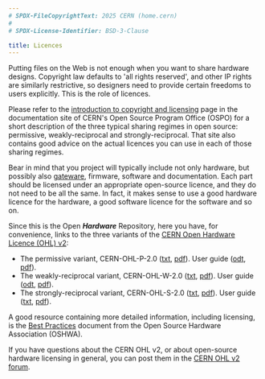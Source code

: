 ```yaml
---
# SPDX-FileCopyrightText: 2025 CERN (home.cern)
#
# SPDX-License-Identifier: BSD-3-Clause

title: Licences
---
```


Putting files on the Web is not enough when you want to share hardware designs.
Copyright law defaults to 'all rights reserved', and other IP rights are
similarly restrictive, so designers need to provide certain freedoms to users
explicitly. This is the role of licences.

Please refer to the [introduction to copyright and
licensing](https://ospo.docs.cern.ch/key-concepts/copyright-and-licensing/) page
in the documentation site of CERN's Open Source Program Office (OSPO) for a
short description of the three typical sharing regimes in open source:
permissive, weakly-reciprocal and strongly-reciprocal. That site also contains
good advice on the actual licences you can use in each of those sharing regimes.

Bear in mind that you project will typically include not only hardware, but
possibly also
[gateware](https://oshwa.org/resources/best-practices-for-sharing-fpga-designs/),
firmware, software and documentation. Each part should be licensed under an
appropriate open-source licence, and they do not need to be all the same. In
fact, it makes sense to use a good hardware licence for the hardware, a good
software licence for the software and so on.

Since this is the Open ***Hardware*** Repository, here you have, for
convenience, links to the three variants of the [CERN Open Hardware Licence
(OHL) v2](https://gitlab.com/ohwr/project/cernohl/-/wikis/Documents/CERN-OHL-version-2):

* The permissive variant, CERN-OHL-P-2.0
  ([txt](https://gitlab.com/ohwr/project/cernohl/-/wikis/uploads/3eff4154d05e7a0459f3ddbf0674cae4/cern_ohl_p_v2.txt),
  [pdf](https://gitlab.com/ohwr/project/cernohl/-/wikis/uploads/98ff9662c7ce4252ec91104118c2af8e/cern_ohl_p_v2.pdf)).
  User guide
  ([odt](https://gitlab.com/ohwr/project/cernohl/-/wikis/uploads/f123aac388675e12b308de0ade1a0278/cern_ohl_p_v2_howto.odt),
  [pdf](https://gitlab.com/ohwr/project/cernohl/-/wikis/uploads/8a6b5d01f71c207c49493e4d114d61e6/cern_ohl_p_v2_howto.pdf)).
* The weakly-reciprocal variant, CERN-OHL-W-2.0
  ([txt](https://gitlab.com/ohwr/project/cernohl/-/wikis/uploads/82b567f43ce515395f7ddbfbad7a8806/cern_ohl_w_v2.txt),
  [pdf](https://gitlab.com/ohwr/project/cernohl/-/wikis/uploads/f773df342791cc55b35ac4f907c78602/cern_ohl_w_v2.pdf)).
  User guide
  ([odt](https://gitlab.com/ohwr/project/cernohl/-/wikis/uploads/eb5fac4e02180da7a4d15f99ab48ab7c/cern_ohl_w_v2_howto.odt),
  [pdf](https://gitlab.com/ohwr/project/cernohl/-/wikis/uploads/c2e5e9d297949b5c2d324a6cbf6adda0/cern_ohl_w_v2_howto.pdf)).
* The strongly-reciprocal variant, CERN-OHL-S-2.0
  ([txt](https://gitlab.com/ohwr/project/cernohl/-/wikis/uploads/819d71bea3458f71fba6cf4fb0f2de6b/cern_ohl_s_v2.txt),
  [pdf](https://gitlab.com/ohwr/project/cernohl/-/wikis/uploads/b236492596cfc91c12def7d50bbf7da0/cern_ohl_s_v2.pdf)).
  User guide
  ([txt](https://gitlab.com/ohwr/project/cernohl/-/wikis/uploads/b88fd806c337866bff655f2506f23d37/cern_ohl_s_v2_user_guide.txt),
  [pdf](https://gitlab.com/ohwr/project/cernohl/-/wikis/uploads/cf37727497ca2b5295a7ab83a40fcf5a/cern_ohl_s_v2_user_guide.pdf)).

A good resource containing more detailed information, including licensing, is
the [Best Practices](https://oshwa.org/resources/sharing-best-practices/) document
from the Open Source Hardware Association (OSHWA).

If you have questions about the CERN OHL v2, or about open-source hardware
licensing in general, you can post them in the [CERN OHL v2
forum](https://forums.ohwr.org/c/cernohl).
